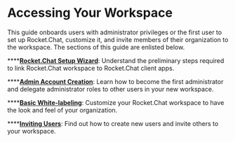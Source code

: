 # Accessing Your Workspace

This guide onboards users with administrator privileges or the first user to set up Rocket.Chat, customize it, and invite members of their organization to the workspace. The sections of this guide are enlisted below.

****[**Rocket.Chat Setup Wizard**](rocket.chat-setup-wizard.md): Understand the preliminary steps required to link Rocket.Chat workspace to Rocket.Chat client apps.   &#x20;

****[**Admin Account Creation**](creating-the-first-administrator.md): Learn how to become the first administrator and delegate administrator roles to other users in your new workspace.

****[**Basic White-labeling**](../basic-white-labeling.md): Customize your Rocket.Chat workspace to have the look and feel of your organization.  &#x20;

****[**Inviting Users**](inviting-users.md): Find out how to create new users and invite others to your workspace.
